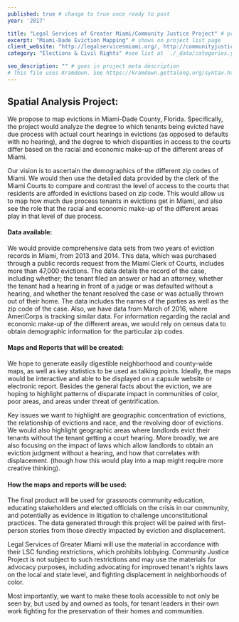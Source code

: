 ```yaml
---
published: true # change to true once ready to post
year: '2017'

title: "Legal Services of Greater Miami/Community Justice Project" # project title or client name
excerpt: "Miami-Dade Eviction Mapping" # shows on project list page
client_website: "http://legalservicesmiami.org/, http://communityjusticeproject.com/"
category: "Elections & Civil Rights" #see list at `./_data/categories.yml`

seo_description: "" # goes in project meta description
# This file uses Kramdown. See https://kramdown.gettalong.org/syntax.html for syntax
---
```


## Spatial Analysis Project:
We propose to map evictions in Miami-Dade County, Florida. Specifically, the project would analyze the degree to which tenants being evicted have due process with actual court hearings in evictions (as opposed to defaults with no hearing), and the degree to which disparities in access to the courts differ based on the racial and economic make-up of the different areas of Miami.

Our vision is to ascertain the demographics of the different zip codes of Miami. We would then use the detailed data provided by the clerk of the Miami Courts to compare and contrast the level of access to the courts that residents are afforded in evictions based on zip code. This would allow us to map how much due process tenants in evictions get in Miami, and also see the role that the racial and economic make-up of the different areas play in that level of due process.

#### Data available:
We would provide comprehensive data sets from two years of eviction records in Miami, from 2013 and 2014. This data, which was purchased through a public records request from the Miami Clerk of Courts, includes more than 47,000 evictions. The data details the record of the case, including whether; the tenant filed an answer or had an attorney, whether the tenant had a hearing in front of a judge or was defaulted without a hearing, and whether the tenant resolved the case or was actually thrown out of their home. The data includes the names of the parties as well as the zip code of the case. Also, we have data from March of 2016, where AmeriCorps is tracking similar data. For information regarding the racial and economic make-up of the different areas, we would rely on census data to obtain demographic information for the particular zip codes.

#### Maps and Reports that will be created:
We hope to generate easily digestible neighborhood and county-wide maps, as well as key statistics to be used as talking points. Ideally, the maps would be interactive and able to be displayed on a capsule website or electronic report. Besides the general facts about the eviction, we are hoping to highlight patterns of disparate impact in communities of color, poor areas, and areas under threat of gentrification.

Key issues we want to highlight are geographic concentration of evictions, the relationship of evictions and race, and the revolving door of evictions. We would also highlight geographic areas where landlords evict their tenants without the tenant getting a court hearing. More broadly, we are also focusing on the impact of laws which allow landlords to obtain an eviction judgment without a hearing, and how that correlates with displacement. (though how this would play into a map might require more creative thinking).

#### How the maps and reports will be used:
The final product will be used for grassroots community education, educating stakeholders and elected officials on the crisis in our community, and potentially as evidence in litigation to challenge unconstitutional practices. The data generated through this project will be paired with first-person stories from those directly impacted by eviction and displacement.

Legal Services of Greater Miami will use the material in accordance with their LSC funding restrictions, which prohibits lobbying. Community Justice Project is not subject to such restrictions and may use the materials for advocacy purposes, including advocating for improved tenant's rights laws on the local and state level, and fighting displacement in neighborhoods of color.

Most importantly, we want to make these tools accessible to not only be seen by, but used by and owned as tools, for tenant leaders in their own work fighting for the preservation of their homes and communities.
